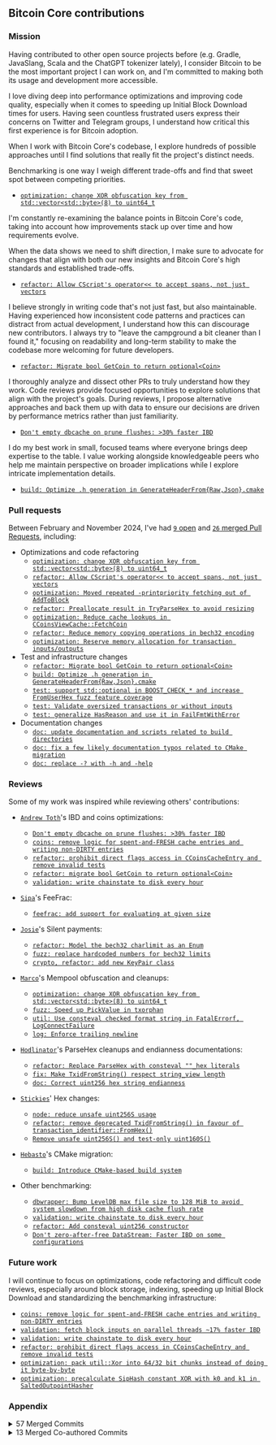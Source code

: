 ## Bitcoin Core contributions

### Mission

Having contributed to other open source projects before (e.g. Gradle, JavaSlang, Scala and the ChatGPT tokenizer lately), I consider Bitcoin to be the most important project I can work on, and I'm committed to making both its usage and development more accessible.

I love diving deep into performance optimizations and improving code quality, especially when it comes to speeding up Initial Block Download times for users.
Having seen countless frustrated users express their concerns on Twitter and Telegram groups, I understand how critical this first experience is for Bitcoin adoption.

When I work with Bitcoin Core's codebase, I explore hundreds of possible approaches until I find solutions that really fit the project's distinct needs.

Benchmarking is one way I weigh different trade-offs and find that sweet spot between competing priorities.
* [`optimization: change XOR obfuscation key from std::vector<std::byte>(8) to uint64_t`](https://github.com/bitcoin/bitcoin/pull/31144#issue-2610689777)

I'm constantly re-examining the balance points in Bitcoin Core's code, taking into account how improvements stack up over time and how requirements evolve.

When the data shows we need to shift direction, I make sure to advocate for changes that align with both our new insights and Bitcoin Core's high standards and established trade-offs.
* [`refactor: Allow CScript's operator<< to accept spans, not just vectors`](https://github.com/bitcoin/bitcoin/pull/30765/files#diff-e20339c384d6f19b519ea2de7f4ba4fed92a36d66a80f0339b09927c3fa38d6dR73-R77)

I believe strongly in writing code that's not just fast, but also maintainable. Having experienced how inconsistent code patterns and practices can distract from actual development, I understand how this can discourage new contributors.
I always try to "leave the campground a bit cleaner than I found it," focusing on readability and long-term stability to make the codebase more welcoming for future developers.
* [`refactor: Migrate bool GetCoin to return optional<Coin>`](https://github.com/bitcoin/bitcoin/pull/30849/files#diff-a8f78513bc27f9bf679eead54819a8e5be720401c6ae40858da226a66ca002e2R149-R154)

I thoroughly analyze and dissect other PRs to truly understand how they work. Code reviews provide focused opportunities to explore solutions that align with the project's goals.
During reviews, I propose alternative approaches and back them up with data to ensure our decisions are driven by performance metrics rather than just familiarity.
* [`Don't empty dbcache on prune flushes: >30% faster IBD`](https://github.com/bitcoin/bitcoin/pull/28280#discussion_r1659971494)

I do my best work in small, focused teams where everyone brings deep expertise to the table. I value working alongside knowledgeable peers who help me maintain perspective on broader implications while I explore intricate implementation details.

* [`build: Optimize .h generation in GenerateHeaderFrom{Raw,Json}.cmake`](https://github.com/bitcoin/bitcoin/pull/30888#pullrequestreview-2302909740)

### Pull requests

Between February and November 2024, I've had [`9` open](https://github.com/bitcoin/bitcoin/pulls?q=author%3Al0rinc+is%3Aopen+sort%3Acomments-desc) and [`26` merged Pull Requests](https://github.com/bitcoin/bitcoin/pulls?q=author%3Al0rinc+is%3Amerged+sort%3Acomments-desc), including:
* Optimizations and code refactoring
  * [`optimization: change XOR obfuscation key from std::vector<std::byte>(8) to uint64_t`](https://github.com/bitcoin/bitcoin/pull/31144#issue-2610689777)
  * [`refactor: Allow CScript's operator<< to accept spans, not just vectors`](https://github.com/bitcoin/bitcoin/pull/30765/files#diff-e20339c384d6f19b519ea2de7f4ba4fed92a36d66a80f0339b09927c3fa38d6dR73-R77)
  * [`optimization: Moved repeated -printpriority fetching out of AddToBlock`](https://github.com/bitcoin/bitcoin/pull/30324#pullrequestreview-2150128035)
  * [`refactor: Preallocate result in TryParseHex to avoid resizing`](https://github.com/bitcoin/bitcoin/pull/29458#pullrequestreview-1898513246)
  * [`optimization: Reduce cache lookups in CCoinsViewCache::FetchCoin`](https://github.com/bitcoin/bitcoin/pull/30326#pullrequestreview-2161585202)
  * [`refactor: Reduce memory copying operations in bech32 encoding`](https://github.com/bitcoin/bitcoin/pull/29607#issuecomment-2105655507)
  * [`optimization: Reserve memory allocation for transaction inputs/outputs`](https://github.com/bitcoin/bitcoin/pull/30093#discussion_r1599564471)
* Test and infrastructure changes
  * [`refactor: Migrate bool GetCoin to return optional<Coin>`](https://github.com/bitcoin/bitcoin/pull/30849/files#diff-a8f78513bc27f9bf679eead54819a8e5be720401c6ae40858da226a66ca002e2R149-R154)
  * [`build: Optimize .h generation in GenerateHeaderFrom{Raw,Json}.cmake`](https://github.com/bitcoin/bitcoin/pull/30888#pullrequestreview-2302909740)
  * [`test: support std::optional in BOOST_CHECK_* and increase FromUserHex fuzz feature coverage`](https://github.com/bitcoin/bitcoin/pull/30618#pullrequestreview-2277400199)
  * [`test: Validate oversized transactions or without inputs`](https://github.com/bitcoin/bitcoin/pull/29862#discussion_r1643298389)
  * [`test: generalize HasReason and use it in FailFmtWithError`](https://github.com/bitcoin/bitcoin/pull/30921)
* Documentation changes
  * [`doc: update documentation and scripts related to build directories`](https://github.com/bitcoin/bitcoin/pull/30741#pullrequestreview-2268432242)
  * [`doc: fix a few likely documentation typos related to CMake migration`](https://github.com/bitcoin/bitcoin/pull/30734)
  * [`doc: replace -? with -h and -help`](https://github.com/bitcoin/bitcoin/pull/31118#pullrequestreview-2381587440)

### Reviews

Some of my work was inspired while reviewing others' contributions:
* [`Andrew Toth`](https://github.com/andrewtoth)'s IBD and coins optimizations:
  * [`Don't empty dbcache on prune flushes: >30% faster IBD`](https://github.com/bitcoin/bitcoin/pull/28280#discussion_r1659971494)
  * [`coins: remove logic for spent-and-FRESH cache entries and writing non-DIRTY entries`](https://github.com/bitcoin/bitcoin/pull/30673#discussion_r1721727681)
  * [`refactor: prohibit direct flags access in CCoinsCacheEntry and remove invalid tests`](https://github.com/bitcoin/bitcoin/pull/30906#issue-2526919287)
  * [`refactor: migrate bool GetCoin to return optional<Coin>`](https://github.com/bitcoin/bitcoin/pull/30849#issue-2512564732)
  * [`validation: write chainstate to disk every hour`](https://github.com/bitcoin/bitcoin/pull/30611#discussion_r1740812194)
* [`Sipa`](https://github.com/sipa)'s FeeFrac:
  * [`feefrac: add support for evaluating at given size`](https://github.com/bitcoin/bitcoin/pull/30535#discussion_r1698947273)
* [`Josie`](https://github.com/josibake)'s Silent payments:
  * [`refactor: Model the bech32 charlimit as an Enum`](https://github.com/bitcoin/bitcoin/pull/30047#discussion_r1597108664)
  * [`fuzz: replace hardcoded numbers for bech32 limits`](https://github.com/bitcoin/bitcoin/pull/30596/files#r1705375642)
  * [`crypto, refactor: add new KeyPair class`](https://github.com/bitcoin/bitcoin/pull/30051#discussion_r1702776795)
* [`Marco`](https://github.com/maflcko)'s Mempool obfuscation and cleanups:
  * [`optimization: change XOR obfuscation key from std::vector<std::byte>(8) to uint64_t`](https://github.com/bitcoin/bitcoin/pull/31144#issue-2610689777)
  * [`fuzz: Speed up PickValue in txorphan`](https://github.com/bitcoin/bitcoin/pull/30474#discussion_r1682771932)
  * [`util: Use consteval checked format string in FatalErrorf, LogConnectFailure`](https://github.com/bitcoin/bitcoin/pull/30546#pullrequestreview-2272243082)
  * [`log: Enforce trailing newline`](https://github.com/bitcoin/bitcoin/pull/30929#discussion_r1778728317)
* [`Hodlinator`](https://github.com/hodlinator)'s ParseHex cleanups and endianness documentations:
  * [`refactor: Replace ParseHex with consteval ""_hex literals`](https://github.com/bitcoin/bitcoin/pull/30377#discussion_r1723595926)
  * [`fix: Make TxidFromString() respect string_view length`](https://github.com/bitcoin/bitcoin/pull/30436#discussion_r1686332889)
  * [`doc: Correct uint256 hex string endianness`](https://github.com/bitcoin/bitcoin/pull/30526#issuecomment-2254461008)
* [`Stickies`](https://github.com/stickies-v)' Hex changes:
  * [`node: reduce unsafe uint256S usage`](https://github.com/bitcoin/bitcoin/pull/30569#discussion_r1702863593)
  * [`refactor: remove deprecated TxidFromString() in favour of transaction_identifier::FromHex()`](https://github.com/bitcoin/bitcoin/pull/30532#discussion_r1699879316)
  * [`Remove unsafe uint256S() and test-only uint160S()`](https://github.com/bitcoin/bitcoin/pull/30773#discussion_r1741081872)
* [`Hebasto`](https://github.com/hebasto)'s CMake migration:
  * [`build: Introduce CMake-based build system`](https://github.com/bitcoin/bitcoin/pull/30454#issuecomment-2267493946)

* Other benchmarking:
  * [`dbwrapper: Bump LevelDB max file size to 128 MiB to avoid system slowdown from high disk cache flush rate`](https://github.com/bitcoin/bitcoin/pull/30039#issuecomment-2397229720)
  * [`validation: write chainstate to disk every hour`](https://github.com/bitcoin/bitcoin/pull/30611#issuecomment-2408917989)
  * [`refactor: Add consteval uint256 constructor`](https://github.com/bitcoin/bitcoin/pull/30560#discussion_r1702493873)
  * [`Don't zero-after-free DataStream: Faster IBD on some configurations`](https://github.com/bitcoin/bitcoin/pull/30987#issuecomment-2407036182)

### Future work

I will continue to focus on optimizations, code refactoring and difficult code reviews, especially around block storage, indexing, speeding up Initial Block Download and standardizing the benchmarking infrastructure:
* [`coins: remove logic for spent-and-FRESH cache entries and writing non-DIRTY entries`](https://github.com/bitcoin/bitcoin/pull/30673)
* [`validation: fetch block inputs on parallel threads ~17% faster IBD`](https://github.com/bitcoin/bitcoin/pull/31132)
* [`validation: write chainstate to disk every hour`](https://github.com/bitcoin/bitcoin/pull/30611)
* [`refactor: prohibit direct flags access in CCoinsCacheEntry and remove invalid tests`](https://github.com/bitcoin/bitcoin/pull/30906)
* [`optimization: pack util::Xor into 64/32 bit chunks instead of doing it byte-by-byte`](https://github.com/bitcoin/bitcoin/pull/31144)
* [`optimization: precalculate SipHash constant XOR with k0 and k1 in SaltedOutpointHasher`](https://github.com/bitcoin/bitcoin/pull/30442)

### Appendix

<details>
<summary>57 Merged Commits</summary>

> git log --author="lorinc" --no-merges --pretty=format:"%h %ad %s" --date=format:"%Y-%m-%d"
* [`2024-12-18 coins: warn on shutdown for big UTXO set flushes`](https://github.com/bitcoin/bitcoin/commit/5709718b83)
* [`2024-11-24 refactor: Fix remaining clang-tidy performance-unnecessary-copy-initialization errors`](https://github.com/bitcoin/bitcoin/commit/3305972f7b)
* [`2024-11-18 refactor: Reserve vectors in fuzz tests`](https://github.com/bitcoin/bitcoin/commit/11f3bc229c)
* [`2024-11-18 refactor: Preallocate PrevectorFillVector(In)Direct without vector resize`](https://github.com/bitcoin/bitcoin/commit/152fefe7a2)
* [`2024-11-17 refactor: Fix remaining clang-tidy performance-inefficient-vector errors`](https://github.com/bitcoin/bitcoin/commit/a774c7a339)
* [`2024-10-31 coins, refactor: Make AddFlags, SetDirty, SetFresh static`](https://github.com/bitcoin/bitcoin/commit/fc8c282022)
* [`2024-10-31 coins, refactor: Assume state after SetClean in AddFlags to prevent dangling pointers`](https://github.com/bitcoin/bitcoin/commit/6b733699cf)
* [`2024-10-25 Bitcoin Core contributions`](https://github.com/bitcoin/bitcoin/commit/6b0b050d24)
* [`2024-10-21 Change default help arg to `-help` and mention `-h` and `-?` as alternatives`](https://github.com/bitcoin/bitcoin/commit/33a28e252a)
* [`2024-10-19 doc: replace `-?` with `-h` for bench_bitcoin help`](https://github.com/bitcoin/bitcoin/commit/f0130ab1a1)
* [`2024-09-18 test: Validate error messages on fail`](https://github.com/bitcoin/bitcoin/commit/c0b4b2c1ee)
* [`2024-09-18 test: generalize HasReason and use it in FailFmtWithError`](https://github.com/bitcoin/bitcoin/commit/6c3c619b35)
* [`2024-09-18 test, refactor: Compact ccoins_access and ccoins_spend`](https://github.com/bitcoin/bitcoin/commit/50cce20013)
* [`2024-09-17 test, refactor: Remove remaining unbounded flags from coins_tests`](https://github.com/bitcoin/bitcoin/commit/0a159f0914)
* [`2024-09-16 test, refactor: Migrate GetCoinsMapEntry to return MaybeCoin`](https://github.com/bitcoin/bitcoin/commit/ca74aa7490)
* [`2024-09-15 test: Group values and states in tests into CoinEntry wrappers`](https://github.com/bitcoin/bitcoin/commit/d5f8d607ab)
* [`2024-09-13 coins, refactor: Split up AddFlags to remove invalid states`](https://github.com/bitcoin/bitcoin/commit/cd0498eabc)
* [`2024-09-13 coins, refactor: Remove direct GetFlags access`](https://github.com/bitcoin/bitcoin/commit/15aaa81c38)
* [`2024-09-12 build: Minimize I/O operations in GenerateHeaderFromRaw.cmake`](https://github.com/bitcoin/bitcoin/commit/aa003d1568)
* [`2024-09-12 build: Minimize I/O operations in GenerateHeaderFromJson.cmake`](https://github.com/bitcoin/bitcoin/commit/2a581144f2)
* [`2024-09-10 prevector: avoid GCC bogus warnings in insert method`](https://github.com/bitcoin/bitcoin/commit/c78d8ff4cb)
* [`2024-09-09 Replace CScript _hex_v_u8 appends with _hex`](https://github.com/bitcoin/bitcoin/commit/5e190cd11f)
* [`2024-09-09 Allow CScript's operator<< to accept spans, not just vectors`](https://github.com/bitcoin/bitcoin/commit/cac846c2fb)
* [`2024-09-08 refactor: Return optional of Coin in GetCoin`](https://github.com/bitcoin/bitcoin/commit/46dfbf169b)
* [`2024-09-08 refactor: Remove unrealistic simulation state`](https://github.com/bitcoin/bitcoin/commit/e31bfb26c2)
* [`2024-09-07 refactor: Rely on returned value of GetCoin instead of parameter`](https://github.com/bitcoin/bitcoin/commit/4feaa28728)
* [`2024-09-01 Use BOOST_CHECK_EQUAL for optional, arith_uint256, uint256, uint160`](https://github.com/bitcoin/bitcoin/commit/19947863e1)
* [`2024-09-01 Add std::optional support to Boost's equality check`](https://github.com/bitcoin/bitcoin/commit/743ac30e34)
* [`2024-08-28 util: Add consteval ""_hex[_v][_u8] literals`](https://github.com/bitcoin/bitcoin/commit/5b74a849cf)
* [`2024-08-28 Update spelling.ignore-words`](https://github.com/bitcoin/bitcoin/commit/837fbca036)
* [`2024-08-28 doc: Prepend 'build/' to binary paths under 'src/' in docs`](https://github.com/bitcoin/bitcoin/commit/6a68343ffb)
* [`2024-08-28 Compare FromUserHex result against other hex validators and parsers`](https://github.com/bitcoin/bitcoin/commit/1eac96a503)
* [`2024-08-22 doc: Update documentation generation example in developer-notes.md`](https://github.com/bitcoin/bitcoin/commit/91b3bc2b9c)
* [`2024-08-22 doc: fix a few simple codespell warnings`](https://github.com/bitcoin/bitcoin/commit/f9a08f35a5)
* [`2024-08-18 Remove unused src_dir param from run_tests`](https://github.com/bitcoin/bitcoin/commit/2ad560139b)
* [`2024-08-18 Fix a few likely documentation typos`](https://github.com/bitcoin/bitcoin/commit/7ee5c3c5b2)
* [`2024-08-18 Extend possible debugging fixes with file-name-only`](https://github.com/bitcoin/bitcoin/commit/1b0b9b4c78)
* [`2024-08-18 Add gdb and lldb links to debugging troubleshooting`](https://github.com/bitcoin/bitcoin/commit/cb7c5ca824)
* [`2024-07-22 Fix lint-spelling warnings`](https://github.com/bitcoin/bitcoin/commit/bccfca0382)
* [`2024-06-30 Moved the repeated -printpriority fetching out of AddToBlock`](https://github.com/bitcoin/bitcoin/commit/323ce30308)
* [`2024-06-27 Refactor SipHash_32b benchmark to improve accuracy and avoid optimization issues`](https://github.com/bitcoin/bitcoin/commit/42066f45ff)
* [`2024-06-23 Reduce cache lookups in CCoinsViewCache::FetchCoin`](https://github.com/bitcoin/bitcoin/commit/204ca67bba)
* [`2024-06-18 Replace hard-coded constant in test`](https://github.com/bitcoin/bitcoin/commit/969e047cfb)
* [`2024-05-13 Reserve space for transaction outputs in CreateTransactionInternal`](https://github.com/bitcoin/bitcoin/commit/c76aaaf900)
* [`2024-05-13 Reserve space for transaction inputs in CreateTransactionInternal`](https://github.com/bitcoin/bitcoin/commit/ec585f11c3)
* [`2024-04-24 Validate oversized transaction`](https://github.com/bitcoin/bitcoin/commit/327a31d1a4)
* [`2024-04-12 Validate transaction without inputs`](https://github.com/bitcoin/bitcoin/commit/1984187840)
* [`2024-04-12 Use SCRIPT_VERIFY_NONE instead of hard-coded 0 in transaction_tests`](https://github.com/bitcoin/bitcoin/commit/c3a8843189)
* [`2024-04-09 Change MAC_OSX macro to __APPLE__ in crypto package`](https://github.com/bitcoin/bitcoin/commit/a71eadf66b)
* [`2024-03-09 Reserve hrp memory in Decode and LocateErrors`](https://github.com/bitcoin/bitcoin/commit/d5ece3c4b5)
* [`2024-03-09 refactor: replace hardcoded numbers`](https://github.com/bitcoin/bitcoin/commit/7f3f6c6dc8)
* [`2024-03-09 Reduce memory copying operations in bech32 encode`](https://github.com/bitcoin/bitcoin/commit/07f64177a4)
* [`2024-03-09 Preallocate addresses in GetAddr based on nNodes`](https://github.com/bitcoin/bitcoin/commit/66082ca348)
* [`2024-03-08 Reserve memory for ToLower/ToUpper conversions`](https://github.com/bitcoin/bitcoin/commit/6f2f4a4d09)
* [`2024-02-25 Preallocate result in `TryParseHex` to avoid resizing`](https://github.com/bitcoin/bitcoin/commit/a19235c14b)
* [`2024-02-23 Fix CI-detected codespell warnings`](https://github.com/bitcoin/bitcoin/commit/b03b20685a)
* [`2024-02-20 Add benchmark for TryParseHex`](https://github.com/bitcoin/bitcoin/commit/b7489ecb52)
* [`2024-02-19 build: Replace MAC_OSX macro with existing __APPLE__`](https://github.com/bitcoin/bitcoin/commit/6c6b2442ed)

</details>

<details>
<summary>13 Merged Co-authored Commits</summary>

> git log --grep="lorinc" --no-merges --pretty=format:"%h %ad %s" --date=format:"%Y-%m-%d"
* [`2024-12-06 test: Prove+document ConstevalFormatString/tinyformat parity`](https://github.com/bitcoin/bitcoin/commit/533013cba2)
* [`2024-12-05 test: Add missing %c character test`](https://github.com/bitcoin/bitcoin/commit/c93bf0e6e2)
* [`2024-10-28 util: Support dynamic width & precision in ConstevalFormatString`](https://github.com/bitcoin/bitcoin/commit/184f34f2d0)
* [`2024-08-21 test refactor: util_tests - parse_hex clean up`](https://github.com/bitcoin/bitcoin/commit/dc5f6f6812)
* [`2024-08-03 bench: add benchmark for signing with a taptweak`](https://github.com/bitcoin/bitcoin/commit/f14900b6e4)
* [`2024-07-24 doc: Update for CMake-based build system`](https://github.com/bitcoin/bitcoin/commit/6ce50fd9d0)
* [`2024-07-21 tests: add key tweak smoke test`](https://github.com/bitcoin/bitcoin/commit/5d507a0091)
* [`2024-07-17 fuzz: Speed up PickValue in txorphan`](https://github.com/bitcoin/bitcoin/commit/fa33a63bd9)
* [`2024-07-17 coins: pass linked list of flagged entries to BatchWrite`](https://github.com/bitcoin/bitcoin/commit/7825b8b9ae)
* [`2024-06-28 test: add cache entry linked list tests`](https://github.com/bitcoin/bitcoin/commit/a14edada8a)
* [`2024-06-28 refactor: encapsulate flags access for dirty and fresh checks`](https://github.com/bitcoin/bitcoin/commit/df34a94e57)
* [`2024-06-28 coins: track flagged cache entries in linked list`](https://github.com/bitcoin/bitcoin/commit/24ce37cb86)
* [`2024-04-20 test: Add unit tests for urlDecode`](https://github.com/bitcoin/bitcoin/commit/46bc6c2aaa)
* [`2024-03-09 refactor: replace hardcoded numbers`](https://github.com/bitcoin/bitcoin/commit/7f3f6c6dc8)

</details>